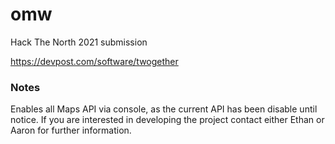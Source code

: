 # omw

Hack The North 2021 submission

https://devpost.com/software/twogether

### Notes

Enables all Maps API via console, as the current API has been disable until notice. If you are interested in developing the project contact either Ethan or Aaron for further information.
